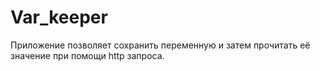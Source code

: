 # Var_keeper
Приложение позволяет сохранить переменную и затем прочитать её значение при помощи http запроса.
